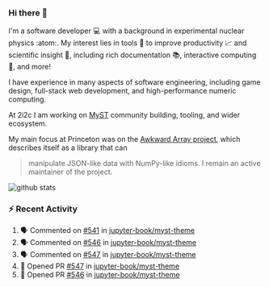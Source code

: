 ### Hi there 👋 

I'm a software developer 💻 with a background in experimental nuclear physics :atom:. My interest lies in tools :wrench: to improve productivity :chart_with_upwards_trend: and scientific insight :telescope:, including rich documentation 📚, interactive computing 🧮, and more! 

I have experience in many aspects of software engineering, including game design, full-stack web development, and high-performance numeric computing. 

At 2i2c I am working on [MyST](https://github.com/jupyter-book/mystmd) community building, tooling, and wider ecosystem. 

My main focus at Princeton was on the [Awkward Array project](awkward-array.org/), which describes itself as a library that can 
> manipulate JSON-like data with NumPy-like idioms. I remain an active maintainer of the project. 

![github stats](https://github-readme-stats.vercel.app/api?username=agoose77&show_icons=true&hide_rank=true&hide_title=true&bg_color=30,e76445,904e95&text_color=efe3ec&icon_color=efe3ec)
<!--
**agoose77/agoose77** is a ✨ _special_ ✨ repository because its `README.md` (this file) appears on your GitHub profile.

Here are some ideas to get you started:

- 🔭 I’m currently working on ...
- 🌱 I’m currently learning ...
- 👯 I’m looking to collaborate on ...
- 🤔 I’m looking for help with ...
- 💬 Ask me about ...
- 📫 How to reach me: ...
- 😄 Pronouns: ...
- ⚡ Fun fact: ...
-->

### :zap: Recent Activity

<!--START_SECTION:activity-->
1. 🗣 Commented on [#541](https://github.com/jupyter-book/myst-theme/pull/541#issuecomment-2697360075) in [jupyter-book/myst-theme](https://github.com/jupyter-book/myst-theme)
2. 🗣 Commented on [#546](https://github.com/jupyter-book/myst-theme/pull/546#issuecomment-2697319984) in [jupyter-book/myst-theme](https://github.com/jupyter-book/myst-theme)
3. 🗣 Commented on [#547](https://github.com/jupyter-book/myst-theme/pull/547#issuecomment-2697319937) in [jupyter-book/myst-theme](https://github.com/jupyter-book/myst-theme)
4. 💪 Opened PR [#547](https://github.com/jupyter-book/myst-theme/pull/547) in [jupyter-book/myst-theme](https://github.com/jupyter-book/myst-theme)
5. 💪 Opened PR [#546](https://github.com/jupyter-book/myst-theme/pull/546) in [jupyter-book/myst-theme](https://github.com/jupyter-book/myst-theme)
<!--END_SECTION:activity-->
